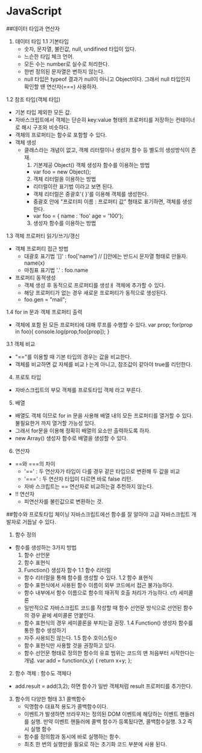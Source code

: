 # JavaScript

##데이터 타입과 연산자
1. 데이터 타입
 1.1 기본타입
   - 숫자, 문자열, 불린값, null, undifined 타입이 있다.
   - 느슨한 타입 체크 언어.
   - 모든 수는 number로 실수로 처리한다.
   - 한번 정의된 문자열은 변하지 않는다.
   - null 타입은 typeof 결과가 null이 아니고 Object이다. 그래서 null 타입인지 확인할 떈 연산자(===) 사용하자.

 1.2 참조 타입(객체 타입)
   - 기본 타입 제외한 모든 값.
   - 자바스크립트에서 객체는 단순히 key:value 형태의 프로퍼티를 저장하는 컨테이너로 해시 구조와 비슷하다.
   - 객체의 프로퍼티는 함수로 포함할 수 있다.
   - 객체 생성
     - 클래스라는 개념이 없고, 객체 리터럴이나 생성자 함수 등 별도의 생성방식이 존재.
       1) 기본제공 Object() 객체 생성자 함수를 이용하는 방법
         -  var foo = new Object();
       2) 객체 리터럴을 이용하는 방법
         - 리터럴이란 표기법 이라고 보면 된다.
         - 객체 리터럴은 중괄호'{ }'를 이용해 객체를 생성한다.
         - 중괄호 안에 "프로터피 이름 : 프로퍼티 값" 형태로 표기하면, 객체를 생성한다.
         - var foo = { name : 'foo' age = '100'};
       3) 생성자 함수를 이용하는 방법

 1.3 객체 프로퍼티 읽기/쓰기/갱신
   - 객체 프로퍼티 접근 방법
     - 대괄호 표기법 '[]' : foo['name']  // []안에는 반드시 문자열 형태로 만들자. name(x)
     - 마침표 표기법 '.'  : foo.name
   - 프로퍼티 동적생성
     - 객체 생성 후 동적으로 프로퍼티를 생성ㅐ 객체에 추가할 수 있다.
     - 해당 프로퍼티가 없는 경우 새로운 프로퍼티가 동적으로 생성된다.
     - foo.gen = "mail";

 1.4 for in 문과 객체 프로퍼티 출력
   - 객체에 포함 된 모든 프로퍼티에 대해 루프를 수행할 수 있다.
     var prop;
     for(prop in foo){
       console.log(prop,foo[prop]);
     }

 3.1 객체 비교
   - "=="를 이용할 때 기본 타입의 경우는 값을 비교한다.
   - 객체를 비교하면 값 자체를 비교ㅏ는게 아니고, 참조값이 같아야 true를 리턴한다.

4. 프로토 타입
  - 자바스크립트의 부모 객체를 프로토타입 객체 라고 부른다.

5. 배열
  - 배열도 객체 이므로 for in 문을 사용해 배열 내의 모든 프로퍼티를 열거할 수 있다. 불필요한거 까지 열거할 가능성 있다.
  - 그래서 for문을 이용해 정확히 배열의 요소만 출력하도록 하자.
  - new Array() 생성자 함수로 배열을 생성할 수 있다.

6. 연산자
  - ==와 ===의 차이
    - '==' : 두 연산자가 타입이 다를 경우 같은 타입으로 변환해 두 값을 비교
    - '===' : 두 연산자 타입이 다르면 바로 false 리턴.
    - 자바 스크립트는 == 연산자로 비교하는걸 추천하지 않는다.
  - !! 연산자
    - 피연산자를 불린값으로 변환하는 것.

##함수와 프로토타입 체이닝
  자바스크립트에선 함수를 잘 알아야 고급 자바스크립트 개발자로 거듭날 수 있다.
1. 함수 정의
  - 함수를 생성하는 3가지 방법
    1) 함수 선언문
    2) 함수 표현식
    3) Function() 생성자 함수
  1.1 함수 리터럴
    - 함수 리터럴을 통해 함수를 생성할 수 있다.
  1.2 함수 표현식
    - 함수 표현식에서 사용된 함수 이름이 외부 코드에서 접근 불가능하다.
    - 함수 내부에서 함수 이름으로 함수의 재귀적 호출 처리가 가능하다. 
  cf) 세미콜론
    - 일반적으로 자바스크립트 코드를 작성할 때 함수 선언문 방식으로 선언된 함수의 경우 끝에 세미콜론 안붙인다.
    - 함수 표현식의 경우 세미콜론을 부치는걸 권장.
  1.4 Function() 생성자 함수를 통한 함수 생성하기
    - 자주 사용되진 않는다.
  1.5 함수 호이스팅ㅇ
    - 함수 표현식만 사용할 것을 권장하고 있다.
    - 함수 선언문 형태로 정의한 함수의 유효 범위는 코드의 맨 처음부터 시작한다는 개념.
      var add = function(x,y) { return x+y; };
    
2. 함수 객체 : 함수도 객체다
  - add.result = add(3,2); 하면 함수가 일반 객체처럼 result 프로퍼티를 추가한다.
  
3. 함수의 다양한 형태
  3.1 콜백함수
    - 익명함수 대표적 용도가 콜백함수이다.
    - 이벤트가 발생하면 브라우저는 정의된 DOM 이벤트에 해당하는 이벤트 핸들러를 실행. 만약 이벤트 핸들러에 콜백 함수가 등록됬다면, 콜백함수실행.
  3.2 즉시 실행 함수
    - 함수를 정의함과 동시에 바로 실행하는 함수. 
    - 최초 한 번의 실행만을 필요로 하는 초기화 코드 부분에 사용 된다. 
   




